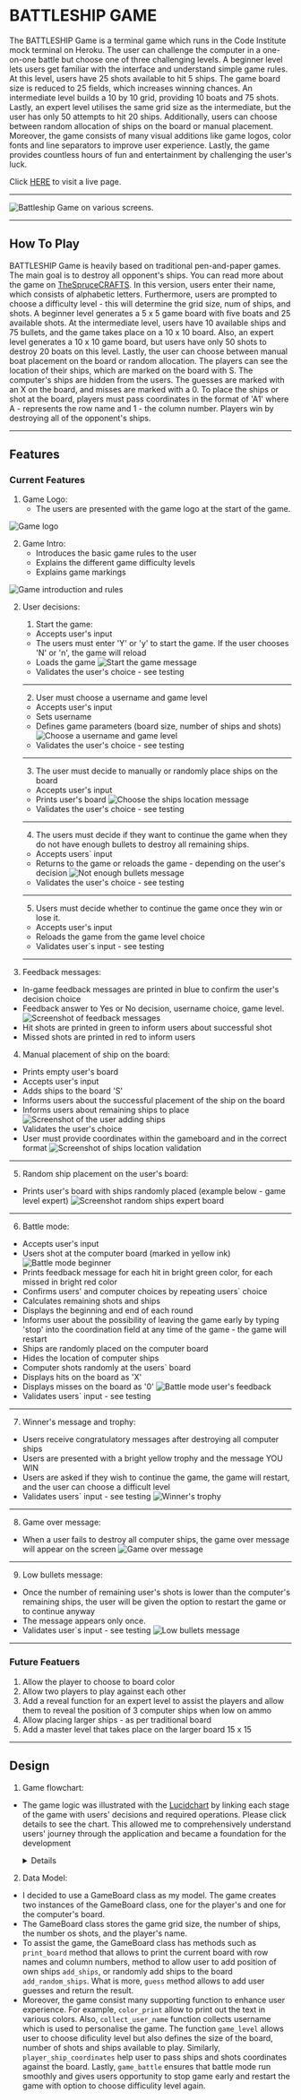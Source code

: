# BATTLESHIP GAME #
The BATTLESHIP Game is a terminal game which runs in the Code Institute mock terminal on Heroku. The user can challenge the computer in a one-on-one battle but choose one of three challenging levels. A beginner level lets users get familiar with the interface and understand simple game rules. At this level, users have 25 shots available to hit 5 ships. The game board size is reduced to 25 fields, which increases winning chances. An intermediate level builds a 10 by 10 grid, providing 10 boats and 75 shots. Lastly, an expert level utilises the same grid size as the intermediate, but the user has only 50 attempts to hit 20 ships.
Additionally, users can choose between random allocation of ships on the board or manual placement. Moreover, the game consists of many visual additions like game logos, color fonts and line separators to improve user experience. Lastly, the game provides countless hours of fun and entertainment by challenging the user's luck.

Click [HERE](https://battleship-game-one-6bf6c6bf7e50.herokuapp.com/) to visit a live page.

---
![Battleship Game on various screens.](assets/images/battleship-response.png)

---

## How To Play ##

BATTLESHIP Game is heavily based on traditional pen-and-paper games. The main goal is to destroy all opponent's ships. You can read more about the game on [TheSpruceCRAFTS](https://www.thesprucecrafts.com/the-basic-rules-of-battleship-411069). In this version, users enter their name, which consists of alphabetic letters. Furthermore, users are prompted to choose a difficulty level - this will determine the grid size, num of ships, and shots. 
A beginner level generates a 5 x 5 game board with five boats and 25 available shots. At the intermediate level, users have 10 available ships and 75 bullets, and the game takes place on a 10 x 10 board. Also, an expert level generates a 10 x 10 game board, but users have only 50 shots to destroy 20 boats on this level. Lastly, the user can choose between manual boat placement on the board or random allocation. 
The players can see the location of their ships, which are marked on the board with S. The computer's ships are hidden from the users. The guesses are marked with an X on the board, and misses are marked with a 0. 
To place the ships or shot at the board, players must pass coordinates in the format of 'A1' where A - represents the row name and 1 - the column number. Players win by destroying all of the opponent's ships. 

---

## Features ##


### Current Features ###

1. Game Logo:
    - The users are presented with the game logo at the start of the game.

 ![Game logo](assets/images/logo.png)

2. Game Intro:
    - Introduces the basic game rules to the user
    - Explains the different game difficulty levels
    - Explains game markings

![Game introduction and rules](assets/images/game-intro.png)

2. User decisions:

    1. Start the game:
    - Accepts user's input
    - The users must enter 'Y' or 'y' to start the game. If the user chooses 'N' or 'n', the game will reload 
    - Loads the game
    ![Start the game message](assets/images/start-game-message.png)
    - Validates the user's choice - see testing
    ---
    2. User must choose a username and game level
    - Accepts user's input
    - Sets username
    - Defines game parameters (board size, number of ships and shots)
    ![Choose a username and game level](assets/images/username-game-lev.png)
    - Validates the user's choice - see testing
    ---
    3. The user must decide to manually or randomly place ships on the board
    - Accepts user's input 
    - Prints user's board
    ![Choose the ships location message](assets/images//decision-ships-loc.png)
    - Validates the user's choice - see testing
    ---
    4. The users must decide if they want to continue the game when they do not have enough bullets to destroy all remaining ships.
    - Accepts users` input
    - Returns to the game or reloads the game - depending on the user's decision
    ![Not enough bullets message](assets/images/low-bullets-message.png)
    - Validates the user's choice - see testing
    ---
    5. Users must decide whether to continue the game once they win or lose it.
    - Accepts user's input
    - Reloads the game from the game level choice
    - Validates user`s input - see testing

    ---

3. Feedback messages:
  - In-game feedback messages are printed in blue to confirm the user's decision choice
  - Feedback answer to Yes or No decision, username choice, game level.
  ![Screenshot of feedback messages](assets/images/feedback-color.png)
  - Hit shots are printed in green to inform users about successful shot
  - Missed shots are printed in red to inform users

4. Manual placement of ship on the board:
  - Prints empty user's board
  - Accepts user's input
  - Adds ships to the board 'S'
  - Informs users about the successful placement of the ship on the board
  - Informs users about remaining ships to place
  ![Screenshot of the user adding ships](assets/images/user-ships-choice.png)
  - Validates the user's choice
  - User must provide coordinates within the gameboard and in the correct format
  ![Screenshot of ships location validation](assets/images/ship-loc-validation.png)

---

5. Random ship placement on the user's board:
  - Prints user's board with ships randomly placed (example below - game level expert)
  ![Screenshot random ships expert board](assets/images/random-ships-expert.png)

---

6. Battle mode:
  - Accepts user's input 
  - Users shot at the computer board (marked in yellow ink)
  ![Battle mode beginner](assets/images/battle-mode-beginner.png)
  - Prints feedback message for each hit in bright green color, for each missed in bright red color
  - Confirms users' and computer choices by repeating users` choice
  - Calculates remaining shots and ships
  - Displays the beginning and end of each round
  - Informs user about the possibility of leaving the game early by typing 'stop' into the coordination field at any time of the game - the game will restart
  - Ships are randomly placed on the computer board
  - Hides the location of computer ships
  - Computer shots randomly at the users` board
  - Displays hits on the board as 'X'
  - Displays misses on the board as '0'
  ![Battle mode user's feedback](assets/images/hit-miss-feedback.png)
  - Validates users` input - see testing

---

7. Winner's message and trophy:
  - Users receive congratulatory messages after destroying all computer ships
  - Users are presented with a bright yellow trophy and the message YOU WIN
  - Users are asked if they wish to continue the game, the game will restart, and the user can choose a difficult level
  - Validates users` input - see testing
  ![Winner's trophy](assets/images/trophy.png)

---

8. Game over message:
  - When a user fails to destroy all computer ships, the game over message will appear on the screen
  ![Game over message](assets/images/game-over.png)

---

9. Low bullets message:
  - Once the number of remaining user's shots is lower than the computer's remaining ships, the user will be given the option to restart the game or to continue anyway
  - The message appears only once.
  - Validates user`s input - see testing
  ![Low bullets message](assets/images/low-amo-message.png)

---


### Future Featuers ###

1. Allow the player to choose to board color
2. Allow two players to play against each other
3. Add a reveal function for an expert level to assist the players and allow them to reveal the position of 3 computer ships when low on ammo
4. Allow placing larger ships - as per traditional board
5. Add a master level that takes place on the larger board 15 x 15

---


## Design ##


1. Game flowchart:
  - The game logic was illustrated with the [Lucidchart](https://www.lucidchart.com/pages/) by linking each stage of the game with users' decisions and required operations. Please click details to see the chart. This allowed me to comprehensively understand users' journey through the application and became a foundation for the development

    <details>

    ![Lucid chart - battleship](assets/images/battlship-chart.png)

   </details>

2. Data Model:
  - I decided to use a GameBoard class as my model. The game creates two instances of the GameBoard class, one for the player's and one for the computer's board. 
  - The GameBoard class stores the game grid size, the number of ships, the number os shots, and the player's name.
  - To assist the game, the GameBoard class has methods such as `print_board` method that allows to print the current board with row names and column numbers, method to allow user to add position of own ships `add_ships`, or randomly add ships to the board `add_random_ships`. What is more, `guess` method allows to add user guesses and return the result.
  - Moreover, the game consist many supporting function to enhance user experience. For example, `color_print` allow to print out the text in various colors. Also, `collect_user_name` function collects username which is used to personalise the game. The function `game_level` allows user to choose dificulity level but also defines the size of the board, number of shots and ships available to play. Similarly, `player_ship_coordinates` help user to pass ships and shots coordinates against the board. Lastly, `game_battle` ensures that battle mode run smoothly and gives users opportunity to stop game early and restart the game with option to choose difficulity level again.
